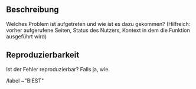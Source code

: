 ## Beschreibung

Welches Problem ist aufgetreten und wie ist es dazu gekommen? (Hilfreich: vorher aufgerufene Seiten, Status des Nutzers, Kontext in dem die Funktion ausgeführt wird)

## Reproduzierbarkeit

Ist der Fehler reproduzierbar? Falls ja, wie.

/label ~"BIEST"
